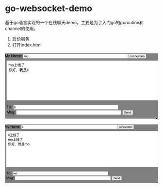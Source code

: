 # go-websocket-demo
基于go语言实现的一个在线聊天demo。主要是为了入门go的goroutine和channel的使用。

1. 启动服务
2. 打开index.html

![img_1.png](img_1.png)

![img_2.png](img_2.png)